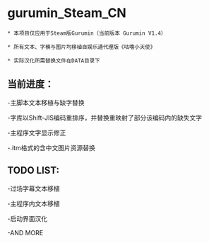 # gurumin_Steam_CN


```
* 本项目仅应用于Steam版Gurumin（当前版本 Gurumin V1.4）

* 所有文本、字模与图片均移植自娱乐通代理版《咕噜小天使》

* 实际汉化所需替换文件在DATA目录下
```


## 当前进度：

-主脚本文本移植与缺字替换

-字库以Shift-JIS编码重排序，并替换重映射了部分该编码内的缺失文字

-主程序文字显示修正

-.itm格式的含中文图片资源替换



## TODO LIST:

-过场字幕文本移植

-主程序内文本移植

-启动界面汉化

-AND MORE

